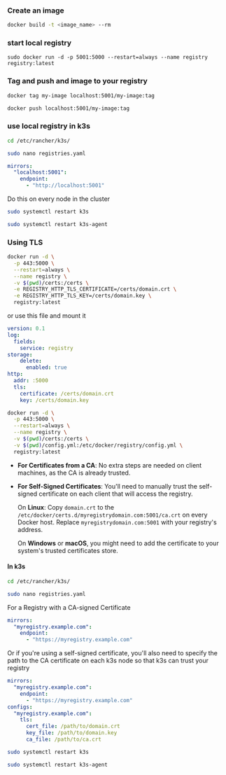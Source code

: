 ### Create an image

```bash
docker build -t <image_name> --rm
```

### start local registry

```
sudo docker run -d -p 5001:5000 --restart=always --name registry registry:latest
```

### Tag and push and image to your registry

```bash
docker tag my-image localhost:5001/my-image:tag
```

```bash
docker push localhost:5001/my-image:tag
```

### use local registry in k3s

```bash
cd /etc/rancher/k3s/
```

```bash
sudo nano registries.yaml
```

```yaml
mirrors:
  "localhost:5001":
    endpoint:
      - "http://localhost:5001"
```

Do this on every node in the cluster

```bash
sudo systemctl restart k3s
```

```bash
sudo systemctl restart k3s-agent
```


### Using TLS


```bash
docker run -d \
  -p 443:5000 \
  --restart=always \
  --name registry \
  -v $(pwd)/certs:/certs \
  -e REGISTRY_HTTP_TLS_CERTIFICATE=/certs/domain.crt \
  -e REGISTRY_HTTP_TLS_KEY=/certs/domain.key \
  registry:latest
```

or use this file and mount it

```yaml
version: 0.1
log:
  fields:
    service: registry
storage:
    delete:
      enabled: true
http:
  addr: :5000
  tls:
    certificate: /certs/domain.crt
    key: /certs/domain.key
```


```bash
docker run -d \
  -p 443:5000 \
  --restart=always \
  --name registry \
  -v $(pwd)/certs:/certs \
  -v $(pwd)/config.yml:/etc/docker/registry/config.yml \
  registry:latest
```

- **For Certificates from a CA**: No extra steps are needed on client machines, as the CA is already trusted.
    
- **For Self-Signed Certificates**: You'll need to manually trust the self-signed certificate on each client that will access the registry.
    
    On **Linux**: Copy `domain.crt` to the `/etc/docker/certs.d/myregistrydomain.com:5001/ca.crt` on every Docker host. Replace `myregistrydomain.com:5001` with your registry's address.
    
    On **Windows** or **macOS**, you might need to add the certificate to your system's trusted certificates store.


#### In k3s

```bash
cd /etc/rancher/k3s/
```

```bash
sudo nano registries.yaml
```

For a Registry with a CA-signed Certificate
```yaml
mirrors:
  "myregistry.example.com":
    endpoint:
      - "https://myregistry.example.com"

```

Or if you're using a self-signed certificate, you'll also need to specify the path to the CA certificate on each k3s node so that k3s can trust your registry

```yaml
mirrors:
  "myregistry.example.com":
    endpoint:
      - "https://myregistry.example.com"
configs:
  "myregistry.example.com":
    tls:
      cert_file: /path/to/domain.crt
      key_file: /path/to/domain.key
      ca_file: /path/to/ca.crt

```


```bash
sudo systemctl restart k3s
```

```bash
sudo systemctl restart k3s-agent
```

